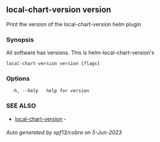 ## local-chart-version version

Print the version of the local-chart-version helm plugin

### Synopsis

All software has versions. This is helm-local-chart-version's

```
local-chart-version version [flags]
```

### Options

```
  -h, --help   help for version
```

### SEE ALSO

* [local-chart-version](local-chart-version.md)	 - 

###### Auto generated by spf13/cobra on 5-Jun-2023
